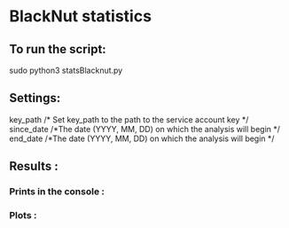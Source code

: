 # BlackNut statistics

## To run the script:
sudo python3 statsBlacknut.py

## Settings:
key_path    /* Set key_path to the path to the service account key */   
since_date  /*The date (YYYY, MM, DD) on which the analysis will begin */   
end_date    /*The date (YYYY, MM, DD) on which the analysis will begin */

## Results :
### Prints in the console :

### Plots :
